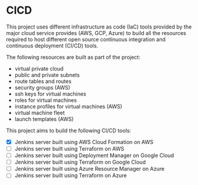 # CICD

This project uses different infrastructure as code (IaC) tools provided by the major cloud service provides (AWS, GCP, Azure) to build all the resources required to host different open source continuous integration and continuous deployment (CI/CD) tools.

The following resources are built as part of the project:
- virtual private cloud
- public and private subnets
- route tables and routes
- security groups (AWS)
- ssh keys for virtual machines
- roles for virtual machines
- instance profiles for virtual machines (AWS)
- virtual machine fleet
- launch templates (AWS)

This project aims to build the following CI/CD tools:
- [x] Jenkins server built using AWS Cloud Formation on AWS
- [ ] Jenkins server built using Terraform on AWS
- [ ] Jenkins server built using Deployment Manager on Google Cloud
- [ ] Jenkins server built using Terraform on Google Cloud
- [ ] Jenkins server built using Azure Resource Manager on Azure
- [ ] Jenkins server built using Terraform on Azure
